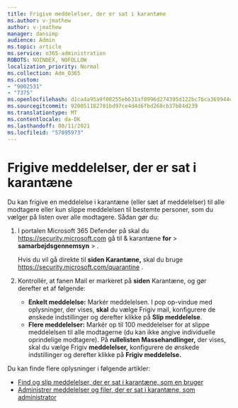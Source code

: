 ```yaml
---
title: Frigive meddelelser, der er sat i karantæne
ms.author: v-jmathew
author: v-jmathew
manager: dansimp
audience: Admin
ms.topic: article
ms.service: o365-administration
ROBOTS: NOINDEX, NOFOLLOW
localization_priority: Normal
ms.collection: Adm_O365
ms.custom:
- "9002531"
- "7375"
ms.openlocfilehash: d1ca4a95a9f08255eb631af0996d274395d122bc76ca369944cc029f7f4314f5
ms.sourcegitcommit: 920051182781bd97ce4d4d6fbd268cb37b84d239
ms.translationtype: MT
ms.contentlocale: da-DK
ms.lasthandoff: 08/11/2021
ms.locfileid: "57895973"
---
```

# <a name="release-quarantined-messages"></a>Frigive meddelelser, der er sat i karantæne

Du kan frigive en meddelelse i karantæne (eller sæt af meddelelser) til alle modtagere eller kun slippe meddelelsen til bestemte personer, som du vælger på listen over alle modtagere. Sådan gør du:

1. I portalen Microsoft 365 Defender på skal du <https://security.microsoft.com> gå til & karantæne **for** \> **samarbejdsgennemsyn** \> .

   Hvis du vil gå direkte til **siden Karantæne,** skal du bruge <https://security.microsoft.com/quarantine> .

2. Kontrollér,  at fanen Mail er markeret på **siden** Karantæne, og gør derefter et af følgende:
   - **Enkelt meddelelse:** Markér meddelelsen. I pop op-vindue med oplysninger, der vises, **skal** du vælge Frigiv mail, konfigurere de ønskede indstillinger og derefter klikke på **Slip meddelelse**.
   - **Flere meddelelser:** Markér op til 100 meddelelser for at slippe meddelelsen til alle modtagerne (du kan ikke angive individuelle oprindelige modtagere). På **rullelisten Massehandlinger,** der vises, skal du vælge Frigiv **meddelelser,** konfigurere de ønskede indstillinger og derefter klikke på **Frigiv meddelelse.**

Du kan finde flere oplysninger i følgende artikler:

- [Find og slip meddelelser, der er sat i karantæne, som en bruger](https://docs.microsoft.com/microsoft-365/security/office-365-security/find-and-release-quarantined-messages-as-a-user)
- [Administrer meddelelser og filer, der er sat i karantæne, som administrator](https://docs.microsoft.com/microsoft-365/security/office-365-security/manage-quarantined-messages-and-files)
